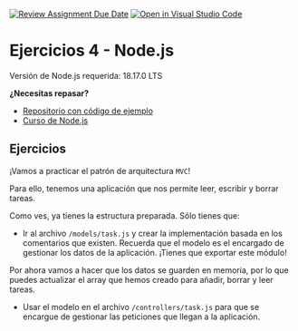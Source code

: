 [![Review Assignment Due Date](https://classroom.github.com/assets/deadline-readme-button-24ddc0f5d75046c5622901739e7c5dd533143b0c8e959d652212380cedb1ea36.svg)](https://classroom.github.com/a/cCXcpIMa)
[![Open in Visual Studio Code](https://classroom.github.com/assets/open-in-vscode-718a45dd9cf7e7f842a935f5ebbe5719a5e09af4491e668f4dbf3b35d5cca122.svg)](https://classroom.github.com/online_ide?assignment_repo_id=13003580&assignment_repo_type=AssignmentRepo)
# Ejercicios 4 - Node.js

Versión de Node.js requerida: 18.17.0 LTS

**¿Necesitas repasar?**

- [Repositorio con código de ejemplo](https://github.com/midudev/curso-node-js)
- [Curso de Node.js](https://midu.link/node)

## Ejercicios

¡Vamos a practicar el patrón de arquitectura `MVC`!

Para ello, tenemos una aplicación que nos permite leer, escribir y borrar tareas.

Como ves, ya tienes la estructura preparada. Sólo tienes que:

- Ir al archivo `/models/task.js` y crear la implementación basada en los comentarios que existen. Recuerda que el modelo es el encargado de gestionar los datos de la aplicación. ¡Tienes que exportar este módulo!

Por ahora vamos a hacer que los datos se guarden en memoria, por lo que puedes actualizar el array que hemos creado para añadir, borrar y leer tareas.

- Usar el modelo en el archivo `/controllers/task.js` para que se encargue de gestionar las peticiones que llegan a la aplicación.

